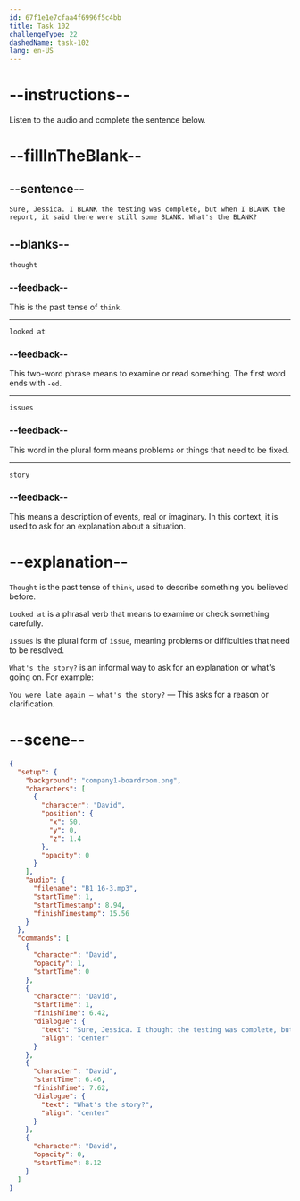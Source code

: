 ```yaml
---
id: 67f1e1e7cfaa4f6996f5c4bb
title: Task 102
challengeType: 22
dashedName: task-102
lang: en-US
---
```


<!-- (Audio) David: Sure, Jessica. I thought the testing was complete, but when I looked at the report, it said there were still some issues. What's the story? -->

# --instructions--

Listen to the audio and complete the sentence below.

# --fillInTheBlank--

## --sentence--

`Sure, Jessica. I BLANK the testing was complete, but when I BLANK the report, it said there were still some BLANK. What's the BLANK?`

## --blanks--

`thought`

### --feedback--

This is the past tense of `think`.

---

`looked at`

### --feedback--

This two-word phrase means to examine or read something. The first word ends with `-ed`.

---

`issues`

### --feedback--

This word in the plural form means problems or things that need to be fixed.

---

`story`

### --feedback--

This means a description of events, real or imaginary. In this context, it is used to ask for an explanation about a situation.

# --explanation--

`Thought` is the past tense of `think`, used to describe something you believed before.

`Looked at` is a phrasal verb that means to examine or check something carefully.

`Issues` is the plural form of `issue`, meaning problems or difficulties that need to be resolved.

`What's the story?` is an informal way to ask for an explanation or what's going on. For example:

`You were late again — what's the story?` — This asks for a reason or clarification.

# --scene--

```json
{
  "setup": {
    "background": "company1-boardroom.png",
    "characters": [
      {
        "character": "David",
        "position": {
          "x": 50,
          "y": 0,
          "z": 1.4
        },
        "opacity": 0
      }
    ],
    "audio": {
      "filename": "B1_16-3.mp3",
      "startTime": 1,
      "startTimestamp": 8.94,
      "finishTimestamp": 15.56
    }
  },
  "commands": [
    {
      "character": "David",
      "opacity": 1,
      "startTime": 0
    },
    {
      "character": "David",
      "startTime": 1,
      "finishTime": 6.42,
      "dialogue": {
        "text": "Sure, Jessica. I thought the testing was complete, but when I looked at the report, it said there were still some issues.",
        "align": "center"
      }
    },
    {
      "character": "David",
      "startTime": 6.46,
      "finishTime": 7.62,
      "dialogue": {
        "text": "What's the story?",
        "align": "center"
      }
    },
    {
      "character": "David",
      "opacity": 0,
      "startTime": 8.12
    }
  ]
}
```
